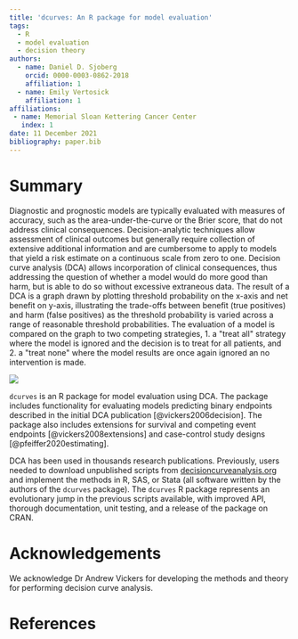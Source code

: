 ```yaml
---
title: 'dcurves: An R package for model evaluation'
tags:
  - R
  - model evaluation
  - decision theory
authors:
  - name: Daniel D. Sjoberg
    orcid: 0000-0003-0862-2018
    affiliation: 1
  - name: Emily Vertosick
    affiliation: 1
affiliations:
 - name: Memorial Sloan Kettering Cancer Center
   index: 1
date: 11 December 2021
bibliography: paper.bib
---
```


# Summary

Diagnostic and prognostic models are typically evaluated with measures of accuracy, such as the area-under-the-curve or the Brier score, that do not address clinical consequences.
Decision-analytic techniques allow assessment of clinical outcomes but generally require collection of extensive additional information and are cumbersome to apply to models that yield a risk estimate on a continuous scale from zero to one. 
Decision curve analysis (DCA) allows incorporation of clinical consequences, thus addressing the question of whether a model would do more good than harm, but is able to do so without excessive extraneous data.
The result of a DCA is a graph drawn by plotting threshold probability on the x-axis and net benefit on y-axis, illustrating the trade-offs between benefit (true positives) and harm (false positives) as the threshold probability is varied across a range of reasonable threshold probabilities.
The evaluation of a model is compared on the graph to two competing strategies, 1. a "treat all" strategy where the model is ignored and the decision is to treat for all patients, and 2. a "treat none" where the model results are once again ignored an no intervention is made.

![](https://github.com/ddsjoberg/dcurves/raw/joss/data-raw/dca-example.png)

``dcurves`` is an R package for model evaluation using DCA.
The package includes functionality for evaluating models predicting binary endpoints described in the initial DCA publication [@vickers2006decision].
The package also includes extensions for survival and competing event endpoints [@vickers2008extensions] and case-control study designs [@pfeiffer2020estimating].

DCA has been used in thousands research publications.
Previously, users needed to download unpublished scripts from [decisioncurveanalysis.org](decisioncurveanalysis.org) and implement the methods in R, SAS, or Stata (all software written by the authors of the ``dcurves`` package).
The ``dcurves`` R package represents an evolutionary jump in the previous scripts available, with improved API, thorough documentation, unit testing, and a release of the package on CRAN. 


# Acknowledgements

We acknowledge Dr Andrew Vickers for developing the methods and theory for performing decision curve analysis.

# References
